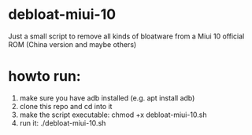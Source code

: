 # debloat-miui-10
Just a small script to remove all kinds of bloatware from a Miui 10 official ROM (China version and maybe others)

# howto run:
1. make sure you have adb installed (e.g. apt install adb)
2. clone this repo and cd into it
3. make the script executable: chmod +x debloat-miui-10.sh
4. run it: ./debloat-miui-10.sh


